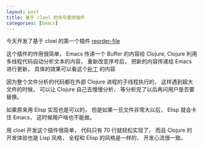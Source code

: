 ```yaml
---
layout: post
title: 基于 cloel 的序号重排插件
categories: [Emacs]
---
```


今天开发了基于 cloel 的第一个插件 [reorder-file](https://github.com/manateelazycat/reorder-file)

这个插件的作用很简单， Emacs 传递一个 Buffer 的内容给 Clojure, Clojure 利用多线程代码自动分析文本的内容， 重新改变序号后， 把新的内容传递给 Emacs 进行更新， 具体的效果可以看这个[补丁](https://github.com/manateelazycat/lsp-bridge/commit/09e7f32fba898690286396d978a3d13869a430c3) 的内容

因为整个文件分析的代码都在外部 Clojure 进程的子线程执行的， 这样遇到超大文件的时候， 可以让 Clojure 自己去慢慢分析， 等分析完了以后再问用户是否要替换。

如果原来用 Elisp 实现也是可以的， 但是如果一旦文件非常大以后， Elisp 就会卡住 Emacs， 这时候用户啥也不能做。

用 cloel 开发这个插件很简单， 代码只有 70 行就轻松实现了， 而且 Clojure 的开发体验也是 Lisp 风格， 全程和 Elisp 的风格是一样的， 开发心流很一致。 

